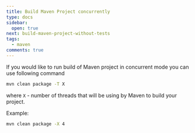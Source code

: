 ```yaml
---
title: Build Maven Project concurrently
type: docs
sidebar:
  open: true
next: build-maven-project-without-tests
tags:
  - maven
comments: true
---
```


If you would like to run build of Maven project in concurrent mode you can use following command
```bash
mvn clean package -T X
```

where `X` - number of threads that will be using by Maven to build your project.

Example:
```bash
mvn clean package -X 4
```
